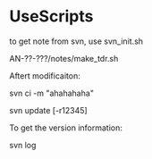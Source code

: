 # UseScripts

to get note from svn, use svn_init.sh



AN-??-???/notes/make_tdr.sh

Aftert modificaiton: 
  
svn ci -m "ahahahaha"

svn update [-r12345]

To get the version information:

svn log



